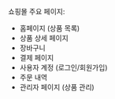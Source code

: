 쇼핑몰 주요 페이지:

- 홈페이지 (상품 목록)
- 상품 상세 페이지
- 장바구니
- 결제 페이지
- 사용자 계정 (로그인/회원가입)
- 주문 내역
- 관리자 페이지 (상품 관리)
